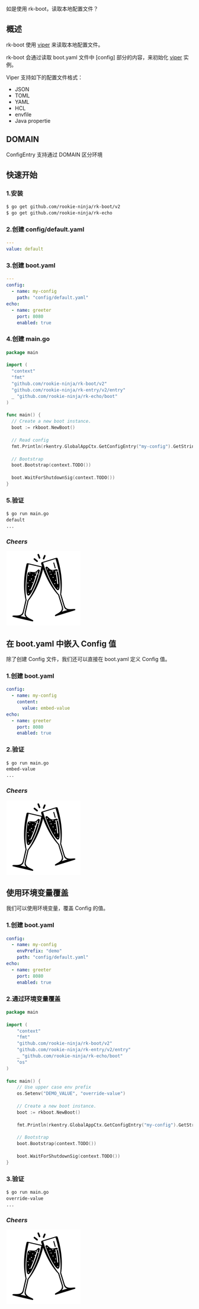 如是使用 rk-boot，读取本地配置文件？

## 概述
rk-boot 使用 [viper](https://github.com/spf13/viper) 来读取本地配置文件。

rk-boot 会通过读取 boot.yaml 文件中 [config] 部分的内容，来初始化 [viper](https://github.com/spf13/viper) 实例。

Viper 支持如下的配置文件格式：

- JSON
- TOML
- YAML
- HCL
- envfile
- Java propertie

## DOMAIN
ConfigEntry 支持通过 DOMAIN 区分环境

## 快速开始
### 1.安装

```bash
$ go get github.com/rookie-ninja/rk-boot/v2
$ go get github.com/rookie-ninja/rk-echo
```

### 2.创建 config/default.yaml
```yaml
---
value: default
```

### 3.创建 boot.yaml
```yaml
---
config:
  - name: my-config
    path: "config/default.yaml"
echo:
  - name: greeter
    port: 8080
    enabled: true
```

### 4.创建 main.go
```go
package main

import (
  "context"
  "fmt"
  "github.com/rookie-ninja/rk-boot/v2"
  "github.com/rookie-ninja/rk-entry/v2/entry"
  _ "github.com/rookie-ninja/rk-echo/boot"
)

func main() {
  // Create a new boot instance.
  boot := rkboot.NewBoot()

  // Read config
  fmt.Println(rkentry.GlobalAppCtx.GetConfigEntry("my-config").GetString("value"))

  // Bootstrap
  boot.Bootstrap(context.TODO())

  boot.WaitForShutdownSig(context.TODO())
}
```

### 5.验证
```bash
$ go run main.go
default
...
```

### _**Cheers**_
![](../../../img/user-guide/cheers.png)

## 在 boot.yaml 中嵌入 Config 值
除了创建 Config 文件，我们还可以直接在 boot.yaml 定义 Config 值。

### 1.创建 boot.yaml
```yaml
config:
  - name: my-config
    content:
      value: embed-value
echo:
  - name: greeter
    port: 8080
    enabled: true
```

### 2.验证
```bash
$ go run main.go
embed-value
...
```

### _**Cheers**_
![](../../../img/user-guide/cheers.png)

## 使用环境变量覆盖
我们可以使用环境变量，覆盖 Config 的值。

### 1.创建 boot.yaml
```yaml
config:
  - name: my-config
    envPrefix: "demo"
    path: "config/default.yaml"
echo:
  - name: greeter
    port: 8080
    enabled: true
```

### 2.通过环境变量覆盖
```go
package main

import (
	"context"
	"fmt"
	"github.com/rookie-ninja/rk-boot/v2"
	"github.com/rookie-ninja/rk-entry/v2/entry"
	_ "github.com/rookie-ninja/rk-echo/boot"
	"os"
)

func main() {
	// Use upper case env prefix
	os.Setenv("DEMO_VALUE", "override-value")

	// Create a new boot instance.
	boot := rkboot.NewBoot()

	fmt.Println(rkentry.GlobalAppCtx.GetConfigEntry("my-config").GetString("value"))

	// Bootstrap
	boot.Bootstrap(context.TODO())

	boot.WaitForShutdownSig(context.TODO())
}
```

### 3.验证
```bash
$ go run main.go
override-value
...
```

### _**Cheers**_
![](../../../img/user-guide/cheers.png)
